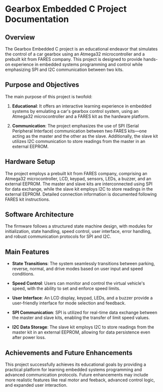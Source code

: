 # Gearbox Embedded C Project Documentation

## Overview

The Gearbox Embedded C project is an educational endeavor that simulates the control of a car gearbox using an Atmega32 microcontroller and a prebuilt kit from FARES company. This project is designed to provide hands-on experience in embedded systems programming and control while emphasizing SPI and I2C communication between two kits.

## Purpose and Objectives

The main purpose of this project is twofold:

1. **Educational**: It offers an interactive learning experience in embedded systems by emulating a car's gearbox control system, using an Atmega32 microcontroller and a FARES kit as the hardware platform.

2. **Communication**: The project emphasizes the use of SPI (Serial Peripheral Interface) communication between two FARES kits—one acting as the master and the other as the slave. Additionally, the slave kit utilizes I2C communication to store readings from the master in an external EEPROM.

## Hardware Setup

The project employs a prebuilt kit from FARES company, comprising an Atmega32 microcontroller, LCD, keypad, sensors, LEDs, a buzzer, and an external EEPROM. The master and slave kits are interconnected using SPI for data exchange, while the slave kit employs I2C to store readings in the external EEPROM. Detailed connection information is documented following FARES kit instructions.

## Software Architecture

The firmware follows a structured state machine design, with modules for initialization, state handling, speed control, user interface, error handling, and robust communication protocols for SPI and I2C.

## Main Features

- **State Transitions**: The system seamlessly transitions between parking, reverse, normal, and drive modes based on user input and speed conditions.

- **Speed Control**: Users can monitor and control the virtual vehicle's speed, with the ability to set and enforce speed limits.

- **User Interface**: An LCD display, keypad, LEDs, and a buzzer provide a user-friendly interface for mode selection and feedback.

- **SPI Communication**: SPI is utilized for real-time data exchange between the master and slave kits, enabling the transfer of limit speed values.

- **I2C Data Storage**: The slave kit employs I2C to store readings from the master kit in an external EEPROM, allowing for data persistence even after power loss.

## Achievements and Future Enhancements

This project successfully achieves its educational goals by providing a practical platform for learning embedded systems programming and advanced communication protocols. Future enhancements may include more realistic features like real motor and feeback, advanced control logic, and expanded user interaction.
